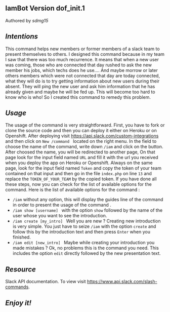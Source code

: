 __IamBot__ Version dof_init.1 
----------

Authored by *sdmg15*

*Intentions*
------------
This command helps new members or former members of a slack team to present themselves to others. I designed this command because in my team I saw that there was too much recurrence. It means that when a new user was coming, those who are connected that day rushed to ask the new member his jobs, which techs does he use.... And maybe morrow or later others members which were not connected that day  are today connected, what they will do is to try getting information about new users during their absent. They will ping the new user and ask him information that he has already given and maybe he will be fed up. This will become too hard to know who is who! So I created this command to remedy this problem.

*Usage*
---------
The usage of the command is very straightforward. 
First, you have to fork or clone the source code and then you can deploy it either on Heroku or on Openshift.
After deploying visit https://api.slack.com/custom-integrations and then click on ``New /command `` located on the right menu. 
In the field to choose the name of the command, write down ``/iam`` and click on the button. After choosed the name, you will be redirected to another page, On that page look for the input field named ``URL`` and fill it with the url you received when you deploy the app on Heroku or Openshift. Always on the same page, look for the input field named ``Token`` and copy the token of your team contained on that input and then go in the file ``index.php`` on line ``13`` and replace the ``TOKEN_OF_YOUR_TEAM`` by the copied token.
If you have done all these steps, now you can check for the list of available options for the command.
Here is the list of available options for the command : 
- ``/iam``  without any option, this will display the guides line of the command in order to present the usage of the command . 
- ``/iam show [username] `` with the option ``show`` followed by the name of the user whose you want to see the introduction. 
- ``/iam create [my_intro] `` Well you are new ? Creating  new introduction is very simple. You just have to seize ``/iam`` with the option ``create`` and follow this by the introduction text and then press ``Enter`` when you finished.
- ``/iam edit [new_intro] `` Maybe while creating your introduction you made mistakes ? Ok, no problems this is the command you need. This includes the option ``edit`` directly followed by the new presentation text.

*Resource*
----------

Slack API documentation. To view visit https://www.api.slack.com/slash-commands.


*Enjoy it!*
-----------
